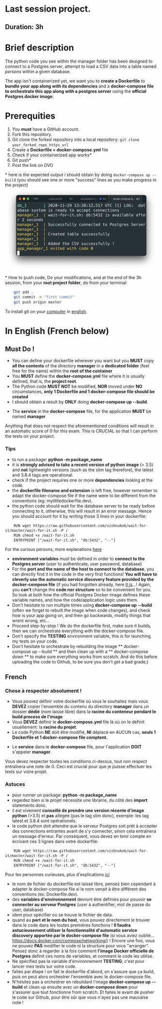 # Last session project.
## Duration: 3h

# Brief description

The python code you see within the manager folder has been designed to connect to a Postgres server, attempt to load a CSV data into a table named *persons* within a given database.

The app isn't containerized yet, we want you to **create a Dockerfile** to **bundle your app along with its dependencies** and a **docker-compose file to orchestrate this app along with a postgres server** using the **official Postgres docker image**.

# Prerequities

1. You **must** have a GitHub account.
2. Fork this repository.
3. Git clone the forked repository into a local repository: `git clone your_forked_repo_https_url`
3. Create a **Dockerfile + docker-compose.yml** file
4. Check if your containerized app works\*
5. Git push\*
6. Post the link on DVO

\* here is the expected output i should obtain by doing `docker-compose up --build` (you should see one or more "success" lines as you make progress in the project)
<img align="center" src="output.png">

\* How to push code,
Do your modifications, and at the end of the 3h session, from your **root project folder**, do from your terminal:
```sh
	git add .
	git commit -m "first commit"
	git push origin master
```
To install git on your [computer](https://git-scm.com/book/fr/v2/Démarrage-rapide-Installation-de-Git)
in [english](https://git-scm.com/book/en/v2/Getting-Started-Installing-Git).

# In English (French below)

## Must Do !
- You can define your dockerfile wherever you want but you **MUST** copy **all the contents** of the directory **manager** in a **dedicated folder** (feel free for the name) within the **root of the container**
- You **MUST** define the **docker-compose.yml** file where it is usually defined, that is, the **project root**.
- The Python code **MUST NOT** be modified, **NOR** moved under **NO** circumstances, **only 1 Dockerfile and 1 docker-compose file should be created**
- I should obtain a result by **ONLY** doing **docker-compose up --build**.
<!-- - You will need, using the docker-compose file, to **tag** the image built from the dockerfile with the exact name: **manager:latest**. -->
- The **service** in the **docker-compose** file, for the application **MUST** be named **manager** 

Anything that does not respect the aforementioned conditions will result in an automatic score of 0 for this exam. This is CRUCIAL so that I can perform the tests on your project.

### Tips
* to run a package: **python -m package_name**
* it is **strongly advised to take a recent version of python image** (> 3.5) and **not** lightweight versions (such as the slim tag therefore), the latest and 3.8.4 tags are operational.
* check if the project requires one or more **dependencies** looking at the code.
* the **dockerfile filename and extension** is left free, however remember to adapt the docker-compose file if the name were to be different from the conventions (eg: mylittledockerfile.dev).
* the python code should wait for the database server to be ready before connecting to it, otherwise, this will result in an error message. Hence you should account for it by writing those 3 lines in your dockerfile:
```
	RUN wget https://raw.githubusercontent.com/vishnubob/wait-for-it/master/wait-for-it.sh -P /
	RUN chmod +x /wait-for-it.sh
	ENTRYPOINT ["/wait-for-it.sh", "db:5432", "--"]
```
For the curious persons, more explanations [here](https://github.com/vishnubob/wait-for-it)
* **environment variables** must be defined in order to **connect to the Postgres server** (user to authenticate, user password, database)
* For the **port and the name of the host to connect to the database**, you can directly find it in the code in the very first functions! **You will have to cleverly use the automatic service discovery feature provided by the docker-compose file** (if you had forgotten already, here [it is](https://docs.docker.com/compose/networking/)...! Again, you **can't** change the **code nor structure** so to be convenient for you.
So look at both how the official Postgres Docker image defines these variable names, and how the code/application logic uses them.
* Don't hesitate to run multiple times using **docker-compose up --build** (often we forget to rebuilt the image when code changes), and check how is your app going on, and then go backwards, modify things that wrent wrong, etc...
* Proceed step-by-step ! We do the dockerfile first, make sure it builds, then we can orchestrate everything with the docker-compose file.
* Don't specify the **TESTING** environment variable, this is for launching my tests on your code.
* Don't hesitate to orchestrate by rebuilding the image ** docker-compose up --build ** and then clean up with a ** docker-compose down ** to make sure everything works from scratch.
And do this before uploading the code to Github, to be sure you don't get a bad grade;)

## French

### Chose à respecter absolument !
- Vous pouvez définir votre dockerfile où vous le souhaitez mais vous **DEVEZ** copier l'ensemble du contenu du directory **manager** dans un dossier **dédié** (nom laissé libre) dans la **racine du conteneur pendant le build process de l'image**
- Vous **DEVEZ** définir le **docker-compose.yml** file là où on le définit usuellement: la **racine du projet**.
- Le code Python **NE** doit être modifié, **NI** déplacé en AUCUN cas, **seuls 1 Dockerfile et 1 docker-compose file comptent.**
<!-- - Vous devrez, en utilisant le docker-compose file, **tagguer** l'image built à partir du dockerfile avec pour nom exact: **manager:latest**.
 -->
- Le **service** dans le **docker-compose** file, pour l'application **DOIT** s'appeler **manager**.

Vous devez respecter toutes les conditions ci-dessus, tout non respect entraînera une note de 0. Ceci est crucial pour que je puisse effectuer les tests sur votre projet.

### Astuces
* pour runner un package: **python -m package_name**
* regardez bien si le projet nécessite une librairie, du côté des **import** statements donc.
* il est vivement **conseillé de prendre une version récente d'image python** (>3.5) et **pas** allégée (pas le tag slim donc), exemple: les tag latest et 3.8.4 sont opérationels.
* le code python doit attendre que le serveur Postgres soit prêt à accepter des connections entrantes avant de s'y connecter, sinon cela entraînera un message d'erreur. Par conséquent, vous devez en tenir compte en écrivant ces 3 lignes dans votre dockerfile:

```
	RUN wget https://raw.githubusercontent.com/vishnubob/wait-for-it/master/wait-for-it.sh -P /
	RUN chmod +x /wait-for-it.sh
	ENTRYPOINT ["/wait-for-it.sh", "db:5432", "--"]
```
Pour les personnes curieuses, plus d'explications [ici](https://github.com/vishnubob/wait-for-it)
* le nom de fichier du dockerfile est laissé libre, pensez bien cependant à adapter le docker-compose file si le nom venait à être différent des conventions (ex: Dockerfile.dev).
* des **variables d'environnement** devront être définies pour pouvoir **se connecter au serveur Postgres** (user à authentifier, mot de passe du user, database)
* idem pour spécifier où se trouve le fichier de data.
* quand au **port et le nom du host**, vous pouvez directement le trouver dans le code dans les toutes premières fonctions ! **Il faudra astucieusement utiliser la fonctionnalité d'automatic service discovery apportée par le docker-compose file** (si vous aviez oublié... https://docs.docker.com/compose/networking/) ! Encore une fois, vous ne pouvez **PAS** modifier le code ni la structure pour vous "arranger".
Pensez donc à regarder à la fois comment **l'image Docker officielle de Postgres** definit ces noms de variables, et  comment le code les utilise.
* Ne spécifiez pas la variable d'environnement **TESTING**, c'est pour lancer mes tests sur votre code.
* faites par étape ! on fait le dockerfile d'abord, on s'assure que ça build, puis on peut alors orchestrer l'ensemble avec le docker-compose file.
* N'hésitez pas à orchestrer en rebuildant l'image **docker-compose up --build** et clean up ensuite avec un **docker-compose down** pour s'assurer que tout fonctionne from scratch. 
Et faites le avant de pusher le code sur Github, pour être sûr que vous n'ayez pas une mauvaise note ! 

<!-- 
### bind mounts exclusions

First of all, docker volumes or bind mounts behave like linux mounts.

If the host volume/mount exists and contains files it will "override" whatever is in the container. If not the container files will be mirrored onto the host volume/mount and the container folder and the host will be in sync. In both cases editing the files on the host will ALWAYS be reflected inside the container.

https://blog.maqpie.com/2017/02/22/fully-automated-development-environment-with-docker-compose/

https://bbengfort.github.io/observations/2017/12/06/psycopg2-transactions.html


tests here are mostly dependent of each other, 
you need to connect to db before doing request
you need to have uploaded a csv to create a table before checking its existence
etc.

"""
runs tkinter/__main__.py, which has this line:

from . import test as main

In this context, . is tkinter, so importing . imports tkinter, which runs tkinter/__init__.py. test is a function defined within that file. So calling main() (next line) has the same effect as running python -m tkinter.__init__ at the command line.


# what's the difference between a server side cursor and client side cursor (apprently you can't use a server side cursor to create a table): https://stackoverflow.com/questions/51804513/psycopg2-syntax-error-at-or-near-update

# dirname gives the last trailing directory in the absolute path defined by __file__
# again dirname will give the 2nd last trailing directory
 -->